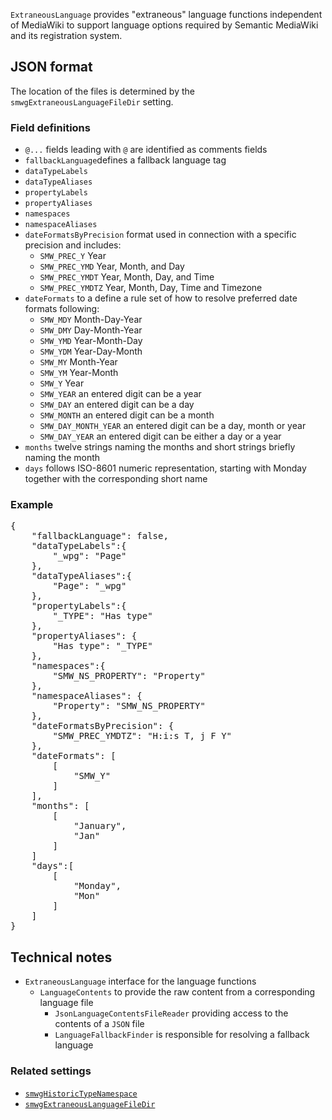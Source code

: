`ExtraneousLanguage` provides "extraneous" language functions independent
of MediaWiki to support language options required by Semantic MediaWiki and its
registration system.

## JSON format

The location of the files is determined by the `smwgExtraneousLanguageFileDir` setting.

### Field definitions

* `@...` fields leading with `@` are identified as comments fields
* `fallbackLanguage`defines a fallback language tag
* `dataTypeLabels`
* `dataTypeAliases`
* `propertyLabels`
* `propertyAliases`
* `namespaces`
* `namespaceAliases`
* `dateFormatsByPrecision` format used in connection with a specific precision and includes:
  * `SMW_PREC_Y` Year
  * `SMW_PREC_YMD` Year, Month, and Day
  * `SMW_PREC_YMDT` Year, Month, Day, and Time
  * `SMW_PREC_YMDTZ` Year, Month, Day, Time and Timezone
* `dateFormats` to a define a rule set of how to resolve preferred date formats following:
  * `SMW_MDY` Month-Day-Year
  * `SMW_DMY` Day-Month-Year
  * `SMW_YMD` Year-Month-Day
  * `SMW_YDM` Year-Day-Month
  * `SMW_MY` Month-Year
  * `SMW_YM` Year-Month
  * `SMW_Y` Year
  * `SMW_YEAR` an entered digit can be a year
  * `SMW_DAY` an entered digit can be a day
  * `SMW_MONTH` an entered digit can be a month
  * `SMW_DAY_MONTH_YEAR` an entered digit can be a day, month or year
  * `SMW_DAY_YEAR` an entered digit can be either a day or a year
* `months` twelve strings naming the months and short strings briefly naming the month
* `days` follows ISO-8601 numeric representation, starting with Monday together with the corresponding short name

### Example

<pre>
{
	"fallbackLanguage": false,
	"dataTypeLabels":{
		"_wpg": "Page"
	},
	"dataTypeAliases":{
		"Page": "_wpg"
	},
	"propertyLabels":{
		"_TYPE": "Has type"
	},
	"propertyAliases": {
		"Has type": "_TYPE"
	},
	"namespaces":{
		"SMW_NS_PROPERTY": "Property"
	},
	"namespaceAliases": {
		"Property": "SMW_NS_PROPERTY"
	},
	"dateFormatsByPrecision": {
		"SMW_PREC_YMDTZ": "H:i:s T, j F Y"
	},
	"dateFormats": [
		[
			"SMW_Y"
		]
	],
	"months": [
		[
			"January",
			"Jan"
		]
	]
	"days":[
		[
			"Monday",
			"Mon"
		]
	]
}
</pre>

## Technical notes

* `ExtraneousLanguage` interface for the language functions
  * `LanguageContents` to provide the raw content from a corresponding language file
    * `JsonLanguageContentsFileReader` providing access to the contents of a `JSON` file
    * `LanguageFallbackFinder` is responsible for resolving a fallback language

### Related settings

* [`smwgHistoricTypeNamespace`](https://www.semantic-mediawiki.org/wiki/Help:$smwgHistoricTypeNamespace)
* [`smwgExtraneousLanguageFileDir`](https://www.semantic-mediawiki.org/wiki/Help:$smwgExtraneousLanguageFileDir)
